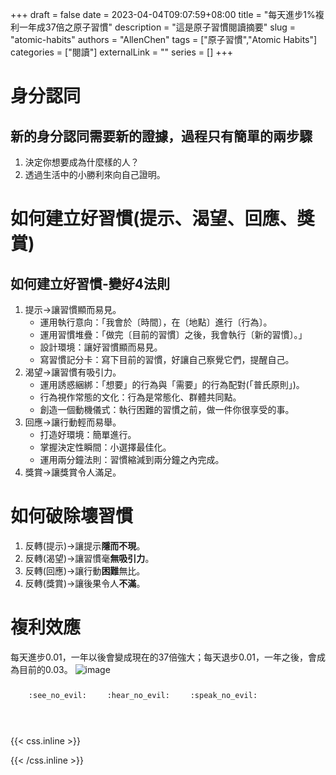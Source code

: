 +++ 
draft = false
date = 2023-04-04T09:07:59+08:00
title = "每天進步1%複利一年成37倍之原子習慣"
description = "這是原子習慣閱讀摘要"
slug = "atomic-habits"
authors = "AllenChen"
tags = ["原子習慣","Atomic Habits"]
categories = ["閱讀"]
externalLink = ""
series = []
+++

# 身分認同

## 新的身分認同需要新的證據，過程只有簡單的兩步驟
1. 決定你想要成為什麼樣的人？
2. 透過生活中的小勝利來向自己證明。

# 如何建立好習慣(提示、渴望、回應、獎賞)

## 如何建立好習慣-變好4法則
1. 提示->讓習慣顯而易見。
	- 運用執行意向：「我會於〔時間〕，在〔地點〕進行〔行為〕。
	- 運用習慣堆疊：「做完〔目前的習慣〕之後，我會執行〔新的習慣〕。」
	- 設計環境：讓好習慣顯而易見。
	- 寫習慣記分卡：寫下目前的習慣，好讓自己察覺它們，提醒自己。
2. 渴望->讓習慣有吸引力。
	- 運用誘惑綑綁：「想要」的行為與「需要」的行為配對(「普氏原則」)。
	- 行為視作常態的文化：行為是常態化、群體共同點。
	- 創造一個動機儀式：執行困難的習慣之前，做一件你很享受的事。
3. 回應->讓行動輕而易舉。
	- 打造好環境：簡單進行。
	- 掌握決定性瞬間：小選擇最佳化。
	- 運用兩分鐘法則：習慣縮減到兩分鐘之內完成。
4. 獎賞->讓獎賞令人滿足。

# 如何破除壞習慣

1. 反轉(提示)->讓提示**隱而不現**。
2. 反轉(渴望)->讓習慣毫**無吸引力**。
3. 反轉(回應)->讓行動**困難**無比。
4. 反轉(獎賞)->讓後果令人**不滿**。

# 複利效應
每天進步0.01，一年以後會變成現在的37倍強大；每天退步0.01，一年之後，會成為目前的0.03。
![image](https://allenchen1113official.github.io/images/post/compound_interest.png )

<p><span class="nowrap"><span class="emojify">🙈</span> <code>:see_no_evil:</code></span>  <span class="nowrap"><span class="emojify">🙉</span> <code>:hear_no_evil:</code></span>  <span class="nowrap"><span class="emojify">🙊</span> <code>:speak_no_evil:</code></span></p>
<br>
    

{{< css.inline >}}
<style>
.emojify {
	font-family: Apple Color Emoji, Segoe UI Emoji, NotoColorEmoji, Segoe UI Symbol, Android Emoji, EmojiSymbols;
	font-size: 2rem;
	vertical-align: middle;
}
@media screen and (max-width:650px) {
  .nowrap {
    display: block;
    margin: 25px 0;
  }
}
</style>
{{< /css.inline >}}
